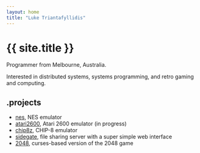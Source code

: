 ```yaml
---
layout: home
title: "Luke Triantafyllidis"
---
```

# {{ site.title }}

Programmer from Melbourne, Australia.

Interested in distributed systems, systems programming, and retro gaming and computing.

## .projects

* [nes](https://github.com/ltriant/nes), NES emulator
* [atari2600](https://github.com/ltriant/atari2600), Atari 2600 emulator (in progress)
* [chip8z](https://github.com/ltriant/chip8z), CHIP-8 emulator
* [sidegate](https://github.com/ltriant/sidegate), file sharing server with a super simple web interface
* [2048](https://github.com/ltriant/2048), curses-based version of the 2048 game
